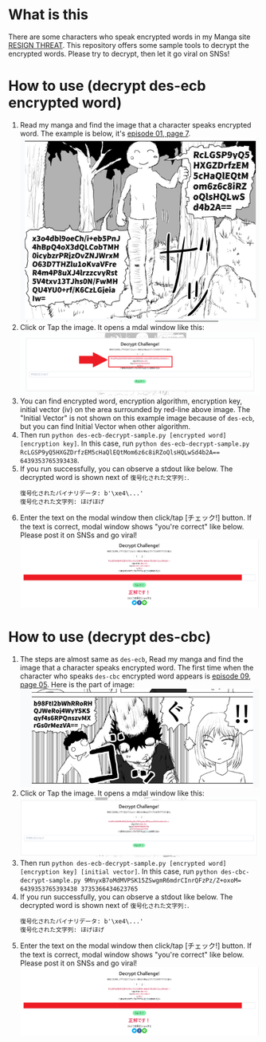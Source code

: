 # What is this

There are some characters who speak encrypted words in my Manga site [RESIGN THREAT](https://www.resign-threat.com/). This repository offers some sample tools to decrypt the encrypted words. Please try to decrypt, then let it go viral on SNSs!

# How to use (decrypt des-ecb encrypted word)

1. Read my manga and find the image that a character speaks encrypted word. The example is below, it's [episode 01, page 7](https://www.resign-threat.com/story/01#01-07).
   ![01](./img/01.png)
2. Click or Tap the image. It opens a mdal window like this:
   ![02](./img/02.png)
3. You can find encrypted word, encryption algorithm, encryption key, initial vector (iv) on the area surrounded by red-line above image. The "Initial Vector" is not shown on this example image because of `des-ecb`, but you can find Initial Vector when other algorithm.
4. Then run `python des-ecb-decrypt-sample.py [encrypted word] [encryption key]`. In this case, run `python des-ecb-decrypt-sample.py RcLGSP9yQ5HXGZDrfzEM5cHaQlEQtMom6z6c8iRZoQlsHQLwSd4b2A== 6439353765393438`.
5. If you run successfully, you can observe a stdout like below. The decrypted word is shown next of `復号化された文字列:`.
   ```
   復号化されたバイナリデータ: b'\xe4\...'
   復号化された文字列: ほげほげ
   ```
6. Enter the text on the modal window then click/tap [チェック!] button. If the text is correct, modal window shows "you're correct" like below. Please post it on SNSs and go viral!
   ![correct](./img/correct.png)

# How to use (decrypt des-cbc)

1. The steps are almost same as `des-ecb`, Read my manga and find the image that a character speaks encrypted word. The first time when the character who speaks `des-cbc` encrypted word appears is [episode 09, page 05](https://www.resign-threat.com/story/09#09-05). Here is the part of image:
   ![03](./img/03.png)
2. Click or Tap the image. It opens a mdal window like this:
   ![04](./img/04.png)
3. Then run `python des-ecb-decrypt-sample.py [encrypted word] [encryption key] [initial vector]`. In this case, run `python des-cbc-decrypt-sample.py 9MnyxB7oMdMVPSK15ZSwgmR6mdrCInrQFzPz/Z+oxoM= 6439353765393438 3735366434623765 `
4. If you run successfully, you can observe a stdout like below. The decrypted word is shown next of `復号化された文字列:`.
   ```
   復号化されたバイナリデータ: b'\xe4\...'
   復号化された文字列: ほげほげ
   ```
5. Enter the text on the modal window then click/tap [チェック!] button. If the text is correct, modal window shows "you're correct" like below. Please post it on SNSs and go viral!
   ![correct](./img/correct.png)
   